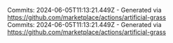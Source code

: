 Commits: 2024-06-05T11:13:21.449Z - Generated via https://github.com/marketplace/actions/artificial-grass
<br>
Commits: 2024-06-05T11:13:21.449Z - Generated via https://github.com/marketplace/actions/artificial-grass
<br>
